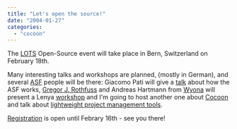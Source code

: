 ```yaml
---
title: "Let's open the source!"
date: "2004-01-27"
categories: 
  - "cocoon"
---
```


The [LOTS](http://www.lots.ch) Open-Source event will take place in Bern, Switzerland on February 18th.

Many interesting talks and workshops are planned, (mostly in German), and several [ASF](http://apache.org) people will be there: Giacomo Pati will give a [talk](http://lots.ch/Programm_Referate.html) about how the ASF works, [Gregor J. Rothfuss](http://greg.abstrakt.ch/archives/001586.html) and Andreas Hartmann from [Wyona](http://www.wyona.com) will present a Lenya [workshop](http://lots.ch/Workshops.html) and I'm going to host another one about [Cocoon](http://lots.ch/Supersonic_Tour_of_Apache_Cocoon.html) and talk about [lightweight project management tools](http://lots.ch/Programm_Referate.html).

[Registration](http://www.lots.ch/Workshops.html) is open until Febrary 16th - see you there!
